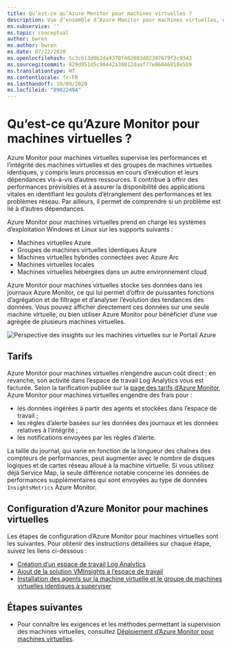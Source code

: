 ```yaml
---
title: Qu’est-ce qu’Azure Monitor pour machines virtuelles ?
description: Vue d’ensemble d’Azure Monitor pour machines virtuelles, qui supervise l’intégrité et les performances des machines virtuelles Azure, et découvre et mappe automatiquement les composants d’application et leurs dépendances.
ms.subservice: ''
ms.topic: conceptual
author: bwren
ms.author: bwren
ms.date: 07/22/2020
ms.openlocfilehash: 5c3cb13d0b2da9370f402083d82397679f2c9343
ms.sourcegitcommit: 829d951d5c90442a38012daaf77e86046018e5b9
ms.translationtype: HT
ms.contentlocale: fr-FR
ms.lasthandoff: 10/09/2020
ms.locfileid: "89022494"
---
```

# <a name="what-is-azure-monitor-for-vms"></a>Qu’est-ce qu’Azure Monitor pour machines virtuelles ?

Azure Monitor pour machines virtuelles supervise les performances et l’intégrité des machines virtuelles et des groupes de machines virtuelles identiques, y compris leurs processus en cours d’exécution et leurs dépendances vis-à-vis d’autres ressources. Il contribue à offrir des performances prévisibles et à assurer la disponibilité des applications vitales en identifiant les goulots d’étranglement des performances et les problèmes réseau. Par ailleurs, il permet de comprendre si un problème est lié à d’autres dépendances.

Azure Monitor pour machines virtuelles prend en charge les systèmes d’exploitation Windows et Linux sur les supports suivants :

- Machines virtuelles Azure
- Groupes de machines virtuelles identiques Azure
- Machines virtuelles hybrides connectées avec Azure Arc
- Machines virtuelles locales
- Machines virtuelles hébergées dans un autre environnement cloud
  



Azure Monitor pour machines virtuelles stocke ses données dans les journaux Azure Monitor, ce qui lui permet d’offrir de puissantes fonctions d’agrégation et de filtrage et d’analyser l’évolution des tendances des données. Vous pouvez afficher directement ces données sur une seule machine virtuelle, ou bien utiliser Azure Monitor pour bénéficier d’une vue agrégée de plusieurs machines virtuelles.

![Perspective des insights sur les machines virtuelles sur le Portail Azure](media/vminsights-overview/vminsights-azmon-directvm.png)


## <a name="pricing"></a>Tarifs
Azure Monitor pour machines virtuelles n’engendre aucun coût direct ; en revanche, son activité dans l’espace de travail Log Analytics vous est facturée. Selon la tarification publiée sur la [page des tarifs d’Azure Monitor](https://azure.microsoft.com/pricing/details/monitor/), Azure Monitor pour machines virtuelles engendre des frais pour :

- les données ingérées à partir des agents et stockées dans l’espace de travail ;
- les règles d’alerte basées sur les données des journaux et les données relatives à l’intégrité ;
- les notifications envoyées par les règles d’alerte.

La taille du journal, qui varie en fonction de la longueur des chaînes des compteurs de performances, peut augmenter avec le nombre de disques logiques et de cartes réseau alloué à la machine virtuelle. Si vous utilisez déjà Service Map, la seule différence notable concerne les données de performances supplémentaires qui sont envoyées au type de données `InsightsMetrics` Azure Monitor.


## <a name="configuring-azure-monitor-for-vms"></a>Configuration d’Azure Monitor pour machines virtuelles
Les étapes de configuration d’Azure Monitor pour machines virtuelles sont les suivantes. Pour obtenir des instructions détaillées sur chaque étape, suivez les liens ci-dessous :

- [Création d’un espace de travail Log Analytics](vminsights-configure-workspace.md#create-log-analytics-workspace)
- [Ajout de la solution VMInsights à l’espace de travail](vminsights-configure-workspace.md#add-vminsights-solution-to-workspace)
- [Installation des agents sur la machine virtuelle et le groupe de machines virtuelles identiques à superviser](vminsights-enable-overview.md)



## <a name="next-steps"></a>Étapes suivantes

- Pour connaître les exigences et les méthodes permettant la supervision des machines virtuelles, consultez [Déploiement d’Azure Monitor pour machines virtuelles](vminsights-enable-overview.md).

